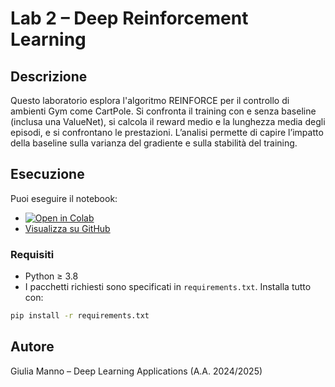 # Lab 2 – Deep Reinforcement Learning

## Descrizione

Questo laboratorio esplora l'algoritmo REINFORCE per il controllo di ambienti Gym come CartPole. Si confronta il training con e senza baseline (inclusa una ValueNet), si calcola il reward medio e la lunghezza media degli episodi, e si confrontano le prestazioni. L’analisi permette di capire l’impatto della baseline sulla varianza del gradiente e sulla stabilità del training.

## Esecuzione

Puoi eseguire il notebook:

- [![Open in Colab](https://colab.research.google.com/assets/colab-badge.svg)](https://colab.research.google.com/github/giuliamanno16/DLAppl_lab25/blob/main/DLA-Lab2-DRL.ipynb)
- [Visualizza su GitHub ](https://github.com/giuliamanno16/DLAppl_lab25/blob/main/DLA-Lab2-DRL.ipynb)

### Requisiti

- Python ≥ 3.8
- I pacchetti richiesti sono specificati in `requirements.txt`. Installa tutto con:

```bash
pip install -r requirements.txt
```

## Autore

Giulia Manno – Deep Learning Applications (A.A. 2024/2025)
